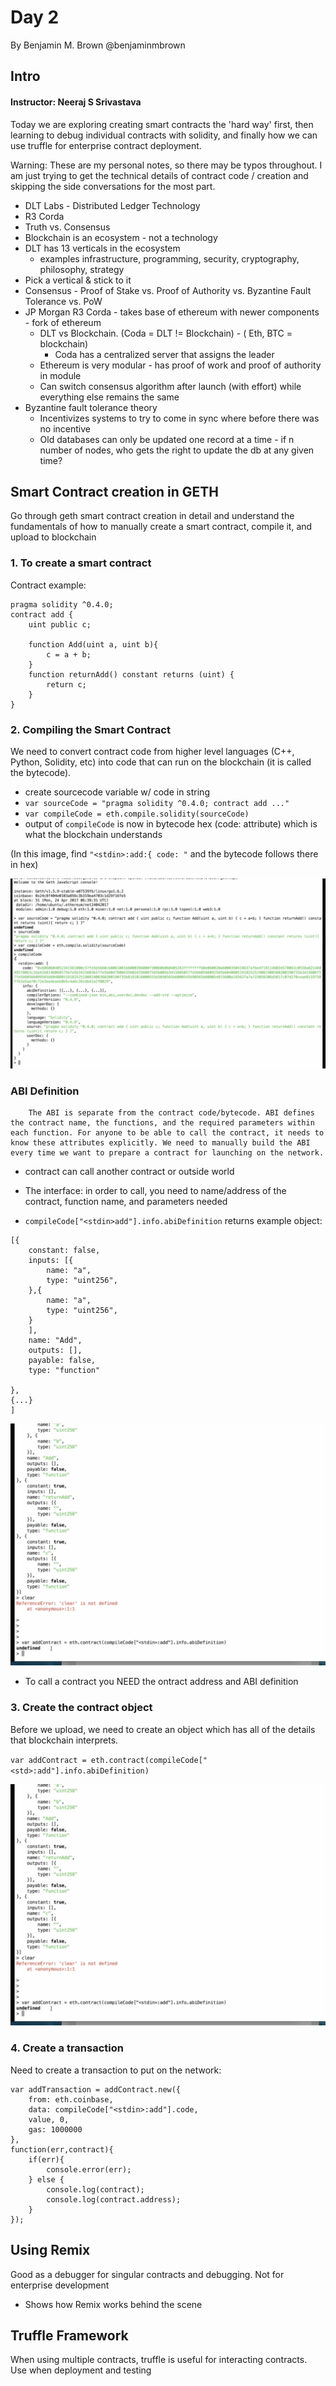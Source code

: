 # Day 2
By Benjamin M. Brown @benjaminmbrown

## Intro
#### Instructor: Neeraj S Srivastava

   Today we are exploring creating smart contracts the 'hard way' first, then learning to debug individual contracts with solidity, and finally how we can use truffle for enterprise contract deployment.

Warning: These are my personal notes, so there may be typos throughout. I am just trying to get the technical details of contract code / creation and skipping the side conversations for the most part.

* DLT Labs - Distributed Ledger Technology
* R3 Corda
* Truth vs. Consensus
* Blockchain is an ecosystem - not a technology
* DLT has 13 verticals in the ecosystem
  * examples infrastructure, programming, security, cryptography, philosophy, strategy
* Pick a vertical & stick to it
* Consensus - Proof of Stake vs. Proof of Authority vs. Byzantine Fault Tolerance vs. PoW
* JP Morgan R3 Corda - takes base of ethereum with newer components - fork of ethereum
  * DLT vs Blockchain. (Coda = DLT != Blockchain) - ( Eth, BTC = blockchain)
    * Coda has a centralized server that assigns the leader
  * Ethereum is very modular - has proof of work and proof of authority in module
  * Can switch consensus algorithm after launch (with effort) while everything else remains the same
* Byzantine fault tolerance theory
  * Incentivizes systems to try to come in sync where before there was no incentive
  * Old databases can only be updated one record at a time - if n number of nodes, who gets the right to update the db at any given time?

## Smart Contract creation in GETH 

   Go through geth smart contract creation in detail and understand the fundamentals of how to manually create a smart contract, compile it, and upload to blockchain

### 1. To create a smart contract

   Contract example:

```
pragma solidity ^0.4.0;
contract add {
    uint public c;
    
    function Add(uint a, uint b){
        c = a + b;
    }
    function returnAdd() constant returns (uint) {
        return c;
    }
}
```

### 2. Compiling the Smart Contract

   We need to convert contract code from higher level languages (C++, Python, Solidity, etc) into code that can run on the blockchain (it is called the bytecode).
 
* create sourcecode variable w/ code in string
* `var sourceCode = "pragma solidity ^0.4.0; contract add ..."`
* `var compileCode = eth.compile.solidity(sourceCode)`
* output of `compileCode` is now in bytecode hex (code: attribute) which is what the blockchain understands

(In this image, find  ` "<stdin>:add:{ code: " ` and the bytecode follows there in hex)

![Compile Code](compile-code.png)

   ### ABI Definition

        The ABI is separate from the contract code/bytecode. ABI defines the contract name, the functions, and the required parameters within each function. For anyone to be able to call the contract, it needs to know these attributes explicitly. We need to manually build the ABI every time we want to prepare a contract for launching on the network.
  * contract can call another contract or outside world
  * The interface: in order to call, you need to name/address of the contract, function name, and parameters needed

* `compileCode["<stdin>add"].info.abiDefinition` returns example object:
```
[{
    constant: false,
    inputs: [{
        name: "a",
        type: "uint256",
    },{
        name: "a",
        type: "uint256",
    }
    ],
    name: "Add",
    outputs: [],
    payable: false,
    type: "function"

},
{...}
]
```

![ABI Definition](ABI-definition.png)
* To call a contract you NEED the ontract address and ABI definition

### 3. Create the contract object

   Before we upload, we need to create an object which has all of the details that blockchain interprets.

`var addContract = eth.contract(compileCode["<std>:add"].info.abiDefinition)`

![Create Object](create-object.png)

### 4. Create a transaction 
   Need to create a transaction to put on the network:

   ```
   var addTransaction = addContract.new({
       from: eth.coinbase,
       data: compileCode["<stdin>:add"].code,
       value, 0,
       gas: 1000000
   },
   function(err,contract){
       if(err){
           console.error(err);
       } else {
           console.log(contract);
           console.log(contract.address);
       }
   });
   ```

## Using Remix

   Good as a debugger for singular contracts and debugging. Not for enterprise development

* Shows how Remix works behind the scene

## Truffle Framework

   When using multiple contracts, truffle is useful for interacting contracts. Use when deployment and testing
